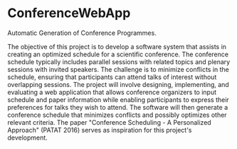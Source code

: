 # ConferenceWebApp
Automatic Generation of Conference Programmes.

The objective of this project is to develop a software system that assists in creating an optimized schedule for a scientific conference. The conference schedule typically includes parallel sessions with related topics and plenary sessions with invited speakers. The challenge is to minimize conflicts in the schedule, ensuring that participants can attend talks of interest without overlapping sessions. The project will involve designing, implementing, and evaluating a web application that allows conference organizers to input schedule and paper information while enabling participants to express their preferences for talks they wish to attend. The software will then generate a conference schedule that minimizes conflicts and possibly optimizes other relevant criteria. The paper "Conference Scheduling - A Personalized Approach" (PATAT 2016) serves as inspiration for this project's development.

